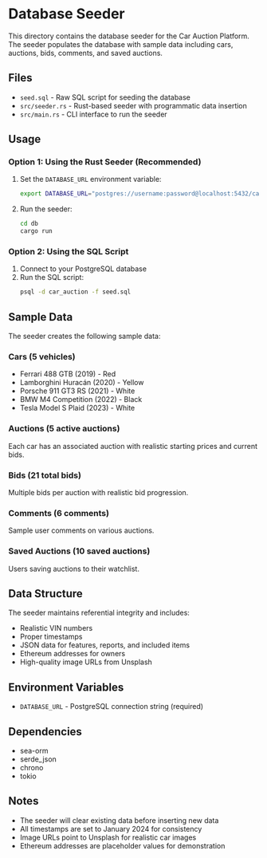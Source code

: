# Database Seeder

This directory contains the database seeder for the Car Auction Platform. The seeder populates the database with sample data including cars, auctions, bids, comments, and saved auctions.

## Files

- `seed.sql` - Raw SQL script for seeding the database
- `src/seeder.rs` - Rust-based seeder with programmatic data insertion
- `src/main.rs` - CLI interface to run the seeder

## Usage

### Option 1: Using the Rust Seeder (Recommended)

1. Set the `DATABASE_URL` environment variable:

   ```bash
   export DATABASE_URL="postgres://username:password@localhost:5432/car_auction"
   ```

2. Run the seeder:
   ```bash
   cd db
   cargo run
   ```

### Option 2: Using the SQL Script

1. Connect to your PostgreSQL database
2. Run the SQL script:
   ```bash
   psql -d car_auction -f seed.sql
   ```

## Sample Data

The seeder creates the following sample data:

### Cars (5 vehicles)

- Ferrari 488 GTB (2019) - Red
- Lamborghini Huracán (2020) - Yellow
- Porsche 911 GT3 RS (2021) - White
- BMW M4 Competition (2022) - Black
- Tesla Model S Plaid (2023) - White

### Auctions (5 active auctions)

Each car has an associated auction with realistic starting prices and current bids.

### Bids (21 total bids)

Multiple bids per auction with realistic bid progression.

### Comments (6 comments)

Sample user comments on various auctions.

### Saved Auctions (10 saved auctions)

Users saving auctions to their watchlist.

## Data Structure

The seeder maintains referential integrity and includes:

- Realistic VIN numbers
- Proper timestamps
- JSON data for features, reports, and included items
- Ethereum addresses for owners
- High-quality image URLs from Unsplash

## Environment Variables

- `DATABASE_URL` - PostgreSQL connection string (required)

## Dependencies

- sea-orm
- serde_json
- chrono
- tokio

## Notes

- The seeder will clear existing data before inserting new data
- All timestamps are set to January 2024 for consistency
- Image URLs point to Unsplash for realistic car images
- Ethereum addresses are placeholder values for demonstration
